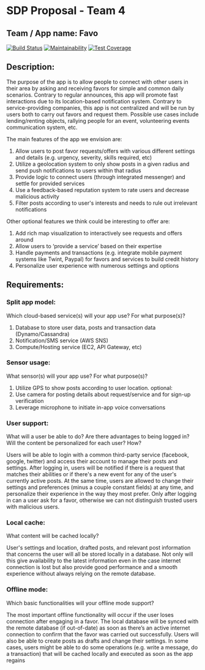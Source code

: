 # SDP Proposal - Team 4


## Team / App name: Favo

[![Build Status](https://travis-ci.com/mikanikos/Favo.svg?branch=master)](https://travis-ci.com/mikanikos/Favo)
[![Maintainability](https://api.codeclimate.com/v1/badges/4c33c2dbfe093175f29f/maintainability)](https://codeclimate.com/github/mikanikos/Favo/maintainability)
[![Test Coverage](https://api.codeclimate.com/v1/badges/4c33c2dbfe093175f29f/test_coverage)](https://codeclimate.com/github/mikanikos/Favo/test_coverage)


## Description:

The purpose of the app is to allow people to connect with other users in their area by asking and receiving favors for simple and common daily scenarios. Contrary to regular announces, this app will promote fast interactions due to its location-based notification system. Contrary to service-providing companies, this app is not centralized and will be run by users both to carry out favors and request them.
Possible use cases include lending/renting objects, rallying people for an event, volunteering events communication system, etc. 

The main features of the app we envision are:
1. Allow users to post favor requests/offers with various different settings and details (e.g. urgency, severity, skills required, etc)
2. Utilize a geolocation system to only show posts in a given radius and send push notifications to users within that radius
3. Provide logic to connect users (through integrated messenger) and settle for provided services 
4. Use a feedback-based reputation system to rate users and decrease malicious activity
5. Filter posts according to user's interests and needs to rule out irrelevant notifications

Other optional features we think could be interesting to offer are:
1. Add rich map visualization to interactively see requests and offers around
2. Allow users to ‘provide a service’ based on their expertise
3. Handle payments and transactions (e.g. integrate mobile payment systems like Twint, Paypal) for favors and services to build credit history
4. Personalize user experience with numerous settings and options


## Requirements:

### Split app model:

Which cloud-based service(s) will your app use? For what purpose(s)?
1. Database to store user data, posts and transaction data (Dynamo/Cassandra) 
2. Notification/SMS service (AWS SNS) 
3. Compute/Hosting service (EC2, API Gateway, etc)


### Sensor usage:

What sensor(s) will your app use? For what purpose(s)?
1. Utilize GPS to show posts according to user location.
optional:
2. Use camera for posting details about request/service and for sign-up verification
3. Leverage microphone to initiate in-app voice conversations


### User support:

What will a user be able to do? Are there advantages to being logged in? Will the content be personalized for each user? How?

Users will be able to login with a common third-party service (facebook, google, twitter) and access their account to manage their posts and settings. After logging in, users will be notified if there is a request that matches their abilities or if there's a new event for any of the user's currently active posts. At the same time, users are allowed to change their settings and preferences (minus a couple constant fields) at any time, and personalize their experience in the way they most prefer. Only after logging in can a user ask for a favor, otherwise we can not distinguish trusted users with malicious users.  


### Local cache:

What content will be cached locally?

User's settings and location, drafted posts, and relevant post information that concerns the user will all be stored locally in a database. Not only will this give availability to the latest information even in the case internet connection is lost but also provide good performance and a smooth experience without always relying on the remote database.


### Offline mode:

Which basic functionalities will your offline mode support?

The most important offline functionality will occur if the user loses connection after engaging in a favor. The local database will be synced with the remote database (if out-of-date) as soon as there’s an active internet connection to confirm that the favor was carried out successfully. Users will also be able to create posts as drafts and change their settings.
In some cases, users might be able to do some operations (e.g. write a message, do a transaction) that will be cached locally and executed as soon as the app regains
